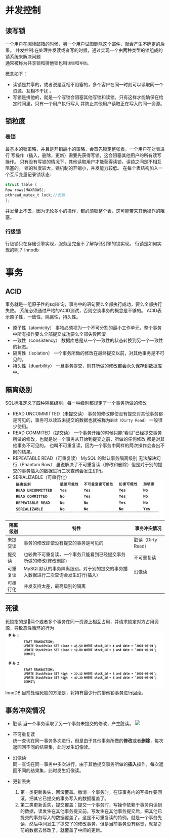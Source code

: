 # 并发控制 
## 读写锁 
一个用户在阅读邮箱的时候，另一个用户试图删除这个邮件，就会产生不确定的后果。
并发控制:在处理并发读或者写的时候，通过实现一个由两种类型的锁组成的锁系统来解决问题  
通常被称为共享锁和排他锁也叫`读锁`和`写锁`。

概念如下：
* 读锁是共享的，或者说是互相不阻塞的，多个客户在同一时刻可以读取同一个资源，互相不干扰
。
* 写锁是排他的，就是一个写锁会阻塞其他写锁和读锁。只有这样才能确保在给定时间里，只有一个用户执行写入
并防止其他用户读取正在写入的同一资源。

## 锁粒度

### 表锁

最基本的锁策略，并且是开销最小的策略，会首先锁定整张表，一个用户在对表进行
写操作（插入，删除，更新）需要先获得写锁，这会阻塞其他用户的所有读写操作。
只有没有写锁的情况下，其他读取用户才能获得读锁，读锁之间是不相互阻塞的。
锁的粒度较大，锁机制的开销小，并发能力较低。
在每个表结构加入一个互斥变量记录锁状态:
```C
struct Table {
Row rows[MAXROWS];
pthread_mutex_t lock;//表锁
};
```
并发量上不去，因为无论多小的操作，都必须锁整个表，这可能带来其他操作的阻塞。

### 行级锁

行级锁只在存储引擎实现，服务层完全不了解存储引擎的锁实现。
行锁是如何实现的呢？ Innodb
# 事务

## ACID
事务就是一组原子性的sql查询，事务中的语句要么全部执行成功，要么全部执行失败。
系统必须通过严格的ACID测试，否则空谈事务的概念是不够的。
ACID表示原子性，一致性，隔离性，持久性。

* 原子性（atomicity）
    事物必须视为一个不可分割的最小工作单元，整个事务中所有操作要么全部提交成功要么全部失败回滚
* 一致性（consistency）
    数据库总是从一个一致性的状态转换到另一个一致性的状态。
* 隔离性（isolation）
    一个事务所做的修改在最终提交以前，对其他事务是不可见的。
* 持久性（duarbility）
    一旦事务提交，则其所做的修改都会永久保存到数据库中。

## 隔离级别 

SQL标准定义了四种隔离级别，每一种级别都规定了一个事务所做的修改

* READ UNCOMMITTED（未提交读）
    事务的修改即使没有提交对其他事务都是可见的，事务可以读取未提交的数据也就被称为`脏读（Dirty Read）`
    一般很少使用。
* READ COMMITED（提交读）
    一个事务开始的时候只能“看见”已经提交事务所做的修改，也就是说一个事务从开始到提交之前，所做的任何修改
    都是对其他事务不可见的。
    也叫不可重复读，因为一个事务中同样的两次操作会查出不同的结果。
* REPEATABLE READ（可重复读）
    MySQL 的默认事务隔离级别
    无法解决幻行（Phantom Row）
    虽说解决了不可重复读（修改和删除）但是对于别的提交的事务插入的数据进行二次查询会发生幻行。
* SERIALIZABLE（可串行化）
![](lock.png)


| 隔离级别 | 特性  | 事务冲突情况 |  
|---| ----- | -------- | 
|未提交读| 事务的修改即使没有提交的事务是可见的 | 脏读（Dirty Read） | 
|提交读| 也较做不可重复读，一个事务只能看到已经提交事务所做的修改(修改删除) | 不可重复读   |
|可重复读| MySQL默认的事务隔离级别，对于别的提交的事务插入数据进行二次查询会发生幻行(插入) |幻像读 |
|可串行化|并发支持太差，最高级别的隔离| |

## 死锁

死锁指的是两个或者多个事务在同一资源上相互占用，并请求锁定对方占用资源，导致恶性循环的行为
![](dead.png)
InnoDB 目前处理死锁的方法是，将持有最少行的排他锁事务进行回滚。


## 事务冲突情况



* 脏读
    当一个事务读取了另一个事务未提交的修改，产生脏读。
    ![](https://img-blog.csdn.net/20150928100835228?watermark/2/text/aHR0cDovL2Jsb2cuY3Nkbi5uZXQv/font/5a6L5L2T/fontsize/400/fill/I0JBQkFCMA==/dissolve/70/gravity/Center)
* 不可重复读    
    统一查询在同一事务多次进行，但是由于其他事务所做的**修改**或者**删除**，每次返回回不同的结果集，此时发生幻像读。

* 幻像读  
    同一查询在同一事务中多次进行，由于其他提交事务所做的**插入**操作，每次返回不同的结果集，此时发生幻像读。

* 更新丢失 
    1. 第一类更新丢失，回滚覆盖。撤消一个事务时，在该事务内的写操作要回滚，把其它已提交的事务写入的数据覆盖了。 
    2. 第二类更新丢失，提交覆盖：提交一个事务时，写操作依赖于事务内读到的数据，读发生在其他事务提交前，写发生在其他事务提交后，把其他已提交的事务写入的数据覆盖了。这是不可重复读的特例。就是一个事务先读，然后中间发生了提交了的修改事务，但是当前事务没有察觉，就拿之前的数据去修改了。就覆盖了中间的更新。


